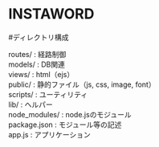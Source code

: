 INSTAWORD
=========

#ディレクトリ構成

routes/ : 経路制御  
models/ : DB関連  
views/ : html（ejs）  
public/ : 静的ファイル（js, css, image, font）  
scripts/ : ユーティリティ  
lib/ : ヘルパー  
node_modules/ : node.jsのモジュール  
package.json : モジュール等の記述  
app.js : アプリケーション  
